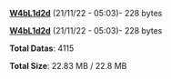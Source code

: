 [**W4bL1d2d**](/data/W4bL1d2d.txt) (21/11/22 - 05:03)- 228 bytes

[**W4bL1d2d**](/data/W4bL1d2d.txt) (21/11/22 - 05:03)- 228 bytes

**Total Datas**: 4115

**Total Size**: 22.83 MB / 22.8 MB